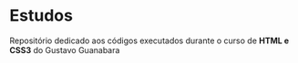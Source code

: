 # Estudos
 Repositório dedicado aos códigos executados durante o curso de **HTML e CSS3** do Gustavo Guanabara

